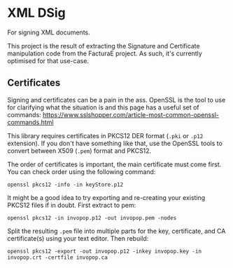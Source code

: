# XML DSig

For signing XML documents.

This project is the result of extracting the Signature and Certificate manipulation code from the FacturaE project. As such, it's currently optimised for that use-case.

## Certificates

Signing and certificates can be a pain in the ass. OpenSSL is the tool to use for clarifying what the situation is and this page has a useful set of commands: https://www.sslshopper.com/article-most-common-openssl-commands.html

This library requires certificates in PKCS12 DER format (`.pki` or `.p12` extension). If you don't have something like that, use the OpenSSL tools to convert between X509 (`.pem`) format and PKCS12.

The order of certificates is important, the main certificate must come first. You can check order using the following command:

```
openssl pkcs12 -info -in keyStore.p12
```

It might be a good idea to try exporting and re-creating your existing PKCS12 files if in doubt. First extract to pem:

```
openssl pkcs12 -in invopop.p12 -out invopop.pem -nodes
```

Split the resulting `.pem` file into multiple parts for the key, certificate, and CA certificate(s) using your text editor. Then rebuild:

```
openssl pkcs12 -export -out invopop.p12 -inkey invopop.key -in invopop.crt -certfile invopop.ca
```
